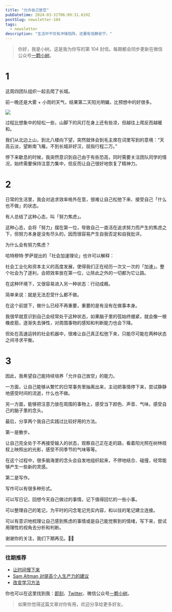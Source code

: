 ```yaml
---
title: "允许自己放空"
pubDatetime: 2024-03-31T06:09:31.619Z
postSlug: newsletter-104
tags:
  - newsletter
description: "生活中不仅有冲锋陷阵，还要有恬静安宁。"
---
```


> 你好，我是小树。这是我为你写的第 104 封信。每期都会同步更新在微信公众号[一颗小树](https://weixin.sogou.com/weixin?query=a_warm_tree)。

# 1

这周四团队组织一起去爬了长城。

前一晚还是大雾 + 小雨的天气，结果第二天阳光明媚，比预想中的好很多。

![](https://blog-1253298428.cos.ap-shanghai.myqcloud.com/uPic/WechatIMG169.jpg)

过程比想象中的轻松一些，山脚下的风打在身上还有些凉，但越往上爬反而越暖和。

我们从北边上山，到北八楼向下望，突然就体会到毛主席在词里写到的意境：“天高云淡，望断南飞雁。不到长城非好汉，屈指行程二万。”

停下来歇息的时候，我突然意识到自己由于有些恐高，同时需要关注团队同学的情况，始终需要保持注意力集中，但反而让自己很好地恢复了精神力。

# 2

日常的生活里，我会对追求效率格外在意，很难让自己松弛下来、接受自己「什么也不做」的状态。

有人总结了这种心态，叫「努力焦虑」。

这种心态，会将「努力」摆在第一位，导致自己一直活在追求努力而产生的焦虑之下，但努力本身是没有尽头的，因而很容易产生自我否定和自我批评。

为什么会有努力焦虑？

哈特穆特·罗萨提出的「社会加速理论」也许可以解释：

社会工业化和资本主义的高度发展，使得我们正在经历一次又一次的「加速」。整个社会为了逐利，会把效率放在第一位，让除此之外的一切都为它让路。

在这种环境下，又很容易进入另一种状态：行动成瘾。

简单来说：就是无法忍受什么都不做。

在这个前提下，做什么已经不再重要，重要的是有没有在做事本身。

我很早就意识到自己会经常处于这种状态，如果脑子里的弦始终绷紧，就会像一根橡皮筋，逐渐失去弹性，对周围事物的感知和判断能力也会下降。

但处在高速运转的社会机器中，很难让自己真正松弛下来，只能尽可能在两种状态之间寻求平衡。

# 3

因此，我希望自己能持续培养「允许自己放空」的能力。

一方面，让自己能够从繁忙的日常事务里抽离出来，主动把事情停下来，尝试静静地感受时间的流逝，什么也不做。

另一方面，能够把注意力放在周围的事物上，感受当下颜色、声音、气味，感受自己的脑子里的念头。

最后，分享两个我自己实践过比较好用的方法。

第一是散步。

让自己完全处于不再接受输入的状态，观察自己正在走的路，看着阳光照在树林枝杈上映照出的光影，感受不同季节的气味等等。

在这个过程中，很多脑海里的念头会自发地组织起来，不停地结合、碰撞，经常能够产生一些新的灵感。

第二是写作。

写作可以有很多种形式。

可以写日记，回想今天自己做过的事情，记下值得回忆的一些小事。

可以整理自己的笔记，为平时的闪念笔记充实内容，和以往的笔记建立连接。

可以有意识地梳理让自己感到焦虑的事情或是自己能觉察到的情绪，写下来，尝试用理性的视角去分析和判断。

谢谢你的关注，我们下期再见。👋🏻

---

### 往期推荐

- [让时间慢下来](https://mp.weixin.qq.com/s/NCPsncu4VBDezQ6x2vWeVg)
- [Sam Altman 对提高个人生产力的建议](https://mp.weixin.qq.com/s/rNmCVV_XI0Ly8DziSK6lQw)
- [改变学习方法](https://mp.weixin.qq.com/s/p6nDVqzAItfYRoSOMnax1Q)

你也可以在这里找到我：[即刻](https://okjk.co/3Vsn5T)、[Twitter](https://twitter.com/yeshu_in_future)、微信公众号[一颗小树](https://weixin.sogou.com/weixin?query=a_warm_tree)。

> 如果你觉得这篇文章对你有用，欢迎分享给更多好友。

